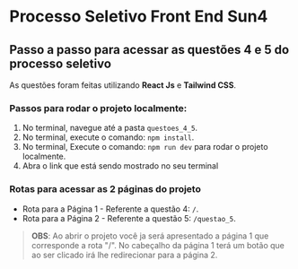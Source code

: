 # Processo Seletivo Front End Sun4

## Passo a passo para acessar as questões 4 e 5 do processo seletivo

As questões foram feitas utilizando **React Js** e **Tailwind CSS**.

### Passos para rodar o projeto localmente:

1. No terminal, navegue até a pasta `questoes_4_5`.
2. No terminal, execute o comando: `npm install`.
3. No terminal, Execute o comando: `npm run dev` para rodar o projeto localmente.
4. Abra o link que está sendo mostrado no seu terminal

### Rotas para acessar as 2 páginas do projeto

- Rota para a Página 1 - Referente a questão 4: `/`.
- Rota para a Página 2 - Referente a questão 5: `/questao_5`.

> **OBS**: Ao abrir o projeto você ja será apresentado a página 1 que corresponde a rota "/".
> No cabeçalho da página 1 terá um botão que ao ser clicado irá lhe redirecionar para a página 2.
